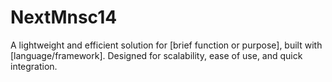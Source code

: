 # NextMnsc14
A lightweight and efficient solution for [brief function or purpose], built with [language/framework]. Designed for scalability, ease of use, and quick integration.
